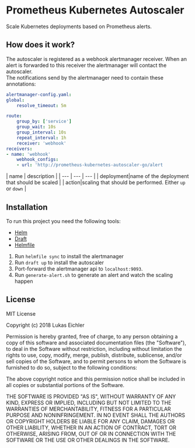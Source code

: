 # Prometheus Kubernetes Autoscaler
Scale Kubernetes deployments based on Prometheus alerts. 

## How does it work?
The autoscaler is registered as a webhook alertmanager receiver. When an alert is forwarded to this receiver the alertmanager will contact the autoscaler.  
The notifications send by the alertmanager need to contain these annotations: 

```yaml
alertmanager-config.yaml:
global:
    resolve_timeout: 5m

route:
    group_by: ['service']
    group_wait: 10s
    group_interval: 10s 
    repeat_interval: 1h
    receiver: 'webhook'
receivers:
- name: 'webhook'
    webhook_configs:
    - url: 'http://prometheus-kubernetes-autoscaler-go/alert
```

| name | description |
| --- | --- | --- |
| deployment|name of the deployment that should be scaled |
| action|scaling that should be performed. Either `up` or `down` |

## Installation
To run this project you need the following tools:
* [Helm](https://github.com/kubernetes/helm/)
* [Draft](https://github.com/Azure/draft/)
* [Helmfile](https://github.com/roboll/helmfile)


1. Run `helmfile sync` to install the alertmanager
2. Run `draft up` to install the autoscaler
3. Port-forward the alertmanager api to `localhost:9093`.
4. Run `generate-alert.sh` to generate an alert and watch the scaling happen

## License
MIT License

Copyright (c) 2018 Lukas Eichler

Permission is hereby granted, free of charge, to any person obtaining a copy
of this software and associated documentation files (the "Software"), to deal
in the Software without restriction, including without limitation the rights
to use, copy, modify, merge, publish, distribute, sublicense, and/or sell
copies of the Software, and to permit persons to whom the Software is
furnished to do so, subject to the following conditions:

The above copyright notice and this permission notice shall be included in all
copies or substantial portions of the Software.

THE SOFTWARE IS PROVIDED "AS IS", WITHOUT WARRANTY OF ANY KIND, EXPRESS OR
IMPLIED, INCLUDING BUT NOT LIMITED TO THE WARRANTIES OF MERCHANTABILITY,
FITNESS FOR A PARTICULAR PURPOSE AND NONINFRINGEMENT. IN NO EVENT SHALL THE
AUTHORS OR COPYRIGHT HOLDERS BE LIABLE FOR ANY CLAIM, DAMAGES OR OTHER
LIABILITY, WHETHER IN AN ACTION OF CONTRACT, TORT OR OTHERWISE, ARISING FROM,
OUT OF OR IN CONNECTION WITH THE SOFTWARE OR THE USE OR OTHER DEALINGS IN THE
SOFTWARE.